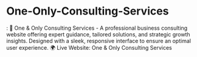# One-Only-Consulting-Services
: 🚀 One &amp; Only Consulting Services - A professional business consulting website offering expert guidance, tailored solutions, and strategic growth insights. Designed with a sleek, responsive interface to ensure an optimal user experience.  🌍 Live Website: One &amp; Only Consulting Services
